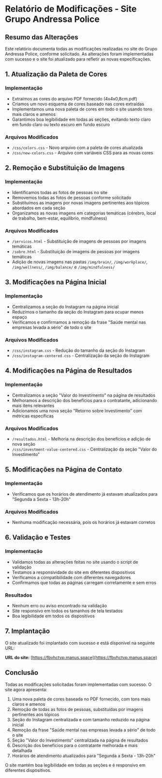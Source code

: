 # Relatório de Modificações - Site Grupo Andressa Police

## Resumo das Alterações

Este relatório documenta todas as modificações realizadas no site do Grupo Andressa Police, conforme solicitado. As alterações foram implementadas com sucesso e o site foi atualizado para refletir as novas especificações.

## 1. Atualização da Paleta de Cores

### Implementação
- Extraímos as cores do arquivo PDF fornecido (4x4x0,8cm.pdf)
- Criamos um novo esquema de cores baseado nas cores extraídas
- Implementamos uma nova paleta de cores em todo o site usando tons mais claros e amenos
- Garantimos boa legibilidade em todas as seções, evitando texto claro em fundo claro ou texto escuro em fundo escuro

### Arquivos Modificados
- `/css/colors.css` - Novo arquivo com a paleta de cores atualizada
- `/css/new-colors.css` - Arquivo com variáveis CSS para as novas cores

## 2. Remoção e Substituição de Imagens

### Implementação
- Identificamos todas as fotos de pessoas no site
- Removemos todas as fotos de pessoas conforme solicitado
- Substituímos as imagens por novas imagens pertinentes aos tópicos abordados em cada seção
- Organizamos as novas imagens em categorias temáticas (cérebro, local de trabalho, bem-estar, equilíbrio, mindfulness)

### Arquivos Modificados
- `/servicos.html` - Substituição de imagens de pessoas por imagens temáticas
- `/sobre.html` - Substituição de imagens de pessoas por imagens temáticas
- Adição de novas imagens nas pastas `/img/brain/`, `/img/workplace/`, `/img/wellness/`, `/img/balance/` e `/img/mindfulness/`

## 3. Modificações na Página Inicial

### Implementação
- Centralizamos a seção do Instagram na página inicial
- Reduzimos o tamanho da seção do Instagram para ocupar menos espaço
- Verificamos e confirmamos a remoção da frase "Saúde mental nas empresas levada a sério" de todo o site

### Arquivos Modificados
- `/css/instagram.css` - Redução do tamanho da seção do Instagram
- `/css/instagram-centered.css` - Centralização da seção do Instagram

## 4. Modificações na Página de Resultados

### Implementação
- Centralizamos a seção "Valor do Investimento" na página de resultados
- Melhoramos a descrição dos benefícios para o contratante, adicionando mais itens relevantes
- Adicionamos uma nova seção "Retorno sobre Investimento" com métricas específicas

### Arquivos Modificados
- `/resultados.html` - Melhoria na descrição dos benefícios e adição de nova seção
- `/css/investment-value-centered.css` - Centralização da seção "Valor do Investimento"

## 5. Modificações na Página de Contato

### Implementação
- Verificamos que os horários de atendimento já estavam atualizados para "Segunda a Sexta - 13h-20h"

### Arquivos Modificados
- Nenhuma modificação necessária, pois os horários já estavam corretos

## 6. Validação e Testes

### Implementação
- Validamos todas as alterações feitas no site usando o script de validação
- Testamos a responsividade do site em diferentes dispositivos
- Verificamos a compatibilidade com diferentes navegadores
- Confirmamos que todas as páginas carregam corretamente e sem erros

### Resultados
- Nenhum erro ou aviso encontrado na validação
- Site responsivo em todos os tamanhos de tela testados
- Boa legibilidade em todos os dispositivos

## 7. Implantação

O site atualizado foi implantado com sucesso e está disponível na seguinte URL:

**URL do site:** [https://fbvhctvp.manus.space](https://fbvhctvp.manus.space)

## Conclusão

Todas as modificações solicitadas foram implementadas com sucesso. O site agora apresenta:

1. Uma nova paleta de cores baseada no PDF fornecido, com tons mais claros e amenos
2. Remoção de todas as fotos de pessoas, substituídas por imagens pertinentes aos tópicos
3. Seção do Instagram centralizada e com tamanho reduzido na página inicial
4. Remoção da frase "Saúde mental nas empresas levada a sério" de todo o site
5. Seção "Valor do Investimento" centralizada na página de resultados
6. Descrição dos benefícios para o contratante melhorada e mais detalhada
7. Horários de atendimento atualizados para "Segunda a Sexta - 13h-20h"

O site mantém boa legibilidade em todas as seções e é responsivo em diferentes dispositivos.
